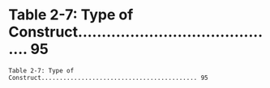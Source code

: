 # Table 2-7: Type of Construct........................................... 95

```
Table 2-7: Type of Construct........................................... 95

```
